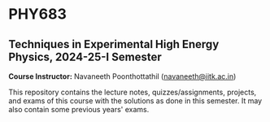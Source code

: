 # PHY683

## Techniques in Experimental High Energy Physics, 2024-25-I Semester

**Course Instructor:** Navaneeth Poonthottathil (navaneeth@iitk.ac.in)

This repository contains the lecture notes, quizzes/assignments, projects, and exams of this course
with the solutions as done in this semester. It may also contain some previous years' exams.

